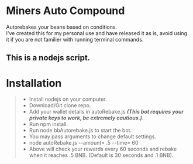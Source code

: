 # Miners Auto Compound
Autorebakes your beans based on conditions.  
I've created this for my personal use and have released it as is, avoid using it if you are not familier with running terminal commands.  

## This is a nodejs script.

# Installation
> - Install nodejs on your computer.  
> - Download/Git clone repo.  
> - Add your wallet details in autoRebake.js ***(This bot requires your private keys to work, be extremely cautious.)***.  
> - Run npm install.  
> - Run node bbAutorebake.js to start the bot.  
> - You may pass arguments to change default settings.  
> - node autoRebake.js --amount= .5 --time= 60  
> - Above will check your rewards every 60 seconds and rebake when it reaches .5 BNB. (Default is 30 seconds and .1 BNB).  
